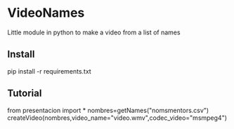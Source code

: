 # VideoNames
Little module in python to make a video from a list of names

## Install

pip install -r requirements.txt

## Tutorial

from presentacion import *
nombres=getNames("nomsmentors.csv")
createVideo(nombres,video_name="video.wmv",codec_video="msmpeg4")
